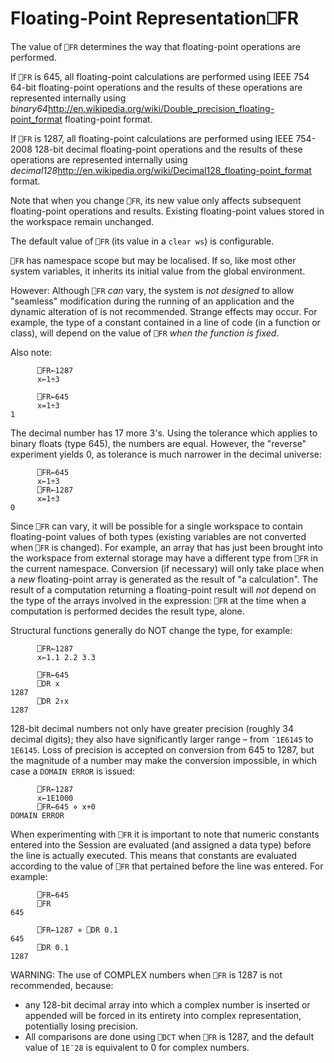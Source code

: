




<h1 class="heading"><span class="name">Floating-Point Representation</span><span class="command">⎕FR</span></h1>

The value of `⎕FR` determines the way that floating-point operations are performed.


If `⎕FR` is 645, all floating-point calculations are performed using IEEE 754 64-bit floating-point operations and the results of these operations are represented internally using *binary64*http://en.wikipedia.org/wiki/Double_precision_floating-point_format floating-point format.


If `⎕FR` is 1287, all floating-point calculations are performed using IEEE 754-2008 128-bit decimal floating-point operations and the results of these operations are represented internally using *decimal128*http://en.wikipedia.org/wiki/Decimal128_floating-point_format format.



Note that when you change `⎕FR`, its new value only affects subsequent floating-point operations and results. Existing floating-point values stored in the workspace remain unchanged.


The default value of `⎕FR` (its value in a `clear ws`) is configurable.


`⎕FR`  has namespace scope but may be localised. If so, like most other system variables, it inherits its initial value from the global environment.


However: Although `⎕FR` *can* vary, the system is *not designed* to allow "seamless" modification during the running of an application and the dynamic alteration of is not recommended.  Strange effects may occur. For example, the type of a constant contained in a line of code (in a function or class), will depend on the value of `⎕FR` *when the function is fixed*.



Also note:
```apl
      ⎕FR←1287
      x←1÷3
      
      ⎕FR←645
      x=1÷3
1
```




The decimal number has 17 more 3's. Using the tolerance which applies to binary floats (type 645), the numbers are equal. However, the "reverse" experiment yields 0, as tolerance is much narrower in the decimal universe:
```apl
      ⎕FR←645
      x←1÷3
      ⎕FR←1287
      x=1÷3
0
```



Since `⎕FR` can vary, it will be possible for a single workspace to contain floating-point values of both types (existing variables are not converted when `⎕FR` is changed). For example, an array that has just been brought into the workspace from external storage may have a different type from `⎕FR` in the current namespace. Conversion (if necessary) will only take place when a *new* floating-point array is generated as the result of "a calculation". The result of a computation returning a floating-point result will *not* depend on the type of the arrays involved in the expression: `⎕FR` at the time when a computation is performed decides the result type, alone.



Structural functions generally do NOT change the type, for example:
```apl
      ⎕FR←1287
      x←1.1 2.2 3.3
      
      ⎕FR←645
      ⎕DR x
1287
      ⎕DR 2↑x
1287
```




128-bit decimal numbers not only have greater precision (roughly 34 decimal digits); they also have significantly larger range – from `¯1E6145` to `1E6145`. Loss of precision is accepted on conversion from 645 to 1287, but the magnitude of a number may make the conversion impossible, in which case a `DOMAIN ERROR` is issued:
```apl
      ⎕FR←1287
      x←1E1000
      ⎕FR←645 ⋄ x+0
DOMAIN ERROR
```




When experimenting with `⎕FR` it is important to note that numeric constants entered into the Session are evaluated (and assigned a data type) before the line is actually executed. This means that constants are evaluated according to the value of `⎕FR` that pertained before the line was entered. For example:
```apl
      ⎕FR←645
      ⎕FR
645
 
      ⎕FR←1287 ⋄ ⎕DR 0.1
645
      ⎕DR 0.1
1287
```




WARNING: The use of COMPLEX numbers when `⎕FR` is 1287 is not recommended, because:

- any 128-bit decimal array into which a complex number is inserted or appended will be forced in its entirety into complex representation, potentially losing precision.
- All comparisons are done using `⎕DCT` when `⎕FR` is 1287, and the default value of `1E¯28` is equivalent to 0 for complex numbers.


